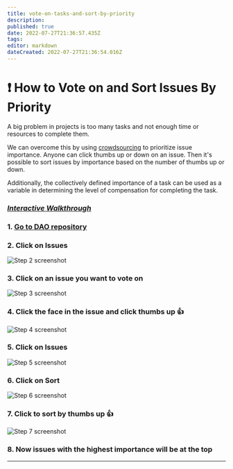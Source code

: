 ```yaml
---
title: vote-on-tasks-and-sort-by-priority
description: 
published: true
date: 2022-07-27T21:36:57.435Z
tags: 
editor: markdown
dateCreated: 2022-07-27T21:36:54.016Z
---
```


# ❗ How to Vote on and Sort Issues By Priority

A big problem in projects is too many tasks and not enough time or resources to complete them.

We can overcome this by using [crowdsourcing](https://en.wikipedia.org/wiki/Crowdsourcing) to prioritize issue importance. Anyone can click thumbs up or down on an issue. Then it's possible to sort issues by importance based on the number of thumbs up or down.

Additionally, the collectively defined importance of a task can be used as a variable in determining the level of compensation for completing the task.

### [_Interactive Walkthrough_](https://app.tango.us/app/workflow/5e2db119-1a9d-4620-b586-58354543345f)

### 1. [Go to DAO repository](https://github.com/cure-dao?type=source)

### 2. Click on Issues

![Step 2 screenshot](https://images.tango.us/public/screenshot\_fb109f97-86e6-4552-b7b7-76c2ec84ebd3?crop=focalpoint\&fit=crop\&fp-x=0.2227\&fp-y=0.1590\&fp-z=3.0119\&w=1200\&mark-w=0.2\&mark-pad=0\&mark64=aHR0cHM6Ly9pbWFnZXMudGFuZ28udXMvc3RhdGljL21hZGUtd2l0aC10YW5nby13YXRlcm1hcmsucG5n\&ar=1706%3A937)

### 3. Click on an issue you want to vote on

![Step 3 screenshot](https://images.tango.us/public/screenshot\_60a7ef00-9081-4a92-994b-4440a7e2813f?crop=focalpoint\&fit=crop\&fp-x=0.2494\&fp-y=0.3981\&fp-z=2.3281\&w=1200\&mark-w=0.2\&mark-pad=0\&mark64=aHR0cHM6Ly9pbWFnZXMudGFuZ28udXMvc3RhdGljL21hZGUtd2l0aC10YW5nby13YXRlcm1hcmsucG5n\&ar=1706%3A937)

### 4. Click the face in the issue and click thumbs up 👍

![Step 4 screenshot](https://images.tango.us/public/screenshot\_5692bef7-c095-4179-a65d-f07e2f80fffa?crop=focalpoint\&fit=crop\&fp-x=0.6166\&fp-y=0.3821\&fp-z=3.1538\&w=1200\&mark-w=0.2\&mark-pad=0\&mark64=aHR0cHM6Ly9pbWFnZXMudGFuZ28udXMvc3RhdGljL21hZGUtd2l0aC10YW5nby13YXRlcm1hcmsucG5n\&ar=1706%3A937)

### 5. Click on Issues

![Step 5 screenshot](https://images.tango.us/public/screenshot\_979a4516-775e-4fa2-9a92-d743011ad8b6?crop=focalpoint\&fit=crop\&fp-x=0.2227\&fp-y=0.1590\&fp-z=3.0119\&w=1200\&mark-w=0.2\&mark-pad=0\&mark64=aHR0cHM6Ly9pbWFnZXMudGFuZ28udXMvc3RhdGljL21hZGUtd2l0aC10YW5nby13YXRlcm1hcmsucG5n\&ar=1706%3A937)

### 6. Click on Sort

![Step 6 screenshot](https://images.tango.us/public/screenshot\_4742ef98-8f54-441d-89b0-00eefd61f8a8?crop=focalpoint\&fit=crop\&fp-x=0.8332\&fp-y=0.3463\&fp-z=3.1016\&w=1200\&mark-w=0.2\&mark-pad=0\&mark64=aHR0cHM6Ly9pbWFnZXMudGFuZ28udXMvc3RhdGljL21hZGUtd2l0aC10YW5nby13YXRlcm1hcmsucG5n\&ar=1706%3A937)

### 7. Click to sort by thumbs up 👍

![Step 7 screenshot](https://images.tango.us/public/screenshot\_ed1cd799-e984-4f79-991d-2327affdfc41?crop=focalpoint\&fit=crop\&fp-x=0.6902\&fp-y=0.6702\&fp-z=3.1969\&w=1200\&mark-w=0.2\&mark-pad=0\&mark64=aHR0cHM6Ly9pbWFnZXMudGFuZ28udXMvc3RhdGljL21hZGUtd2l0aC10YW5nby13YXRlcm1hcmsucG5n\&ar=1706%3A937)

### 8. Now issues with the highest importance will be at the top

***
